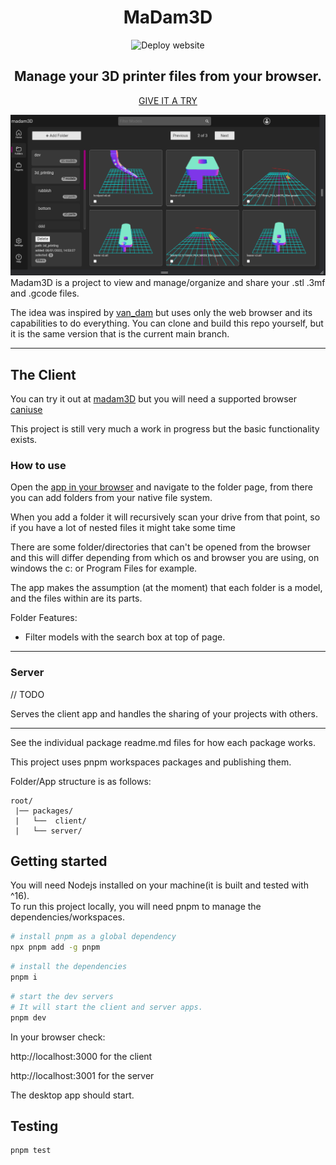 <div align="center">

# MaDam3D

![Deploy website](https://github.com/philstenning/madam3D/actions/workflows/deploy.yml/badge.svg)


## Manage your 3D printer files from your browser.

[GIVE IT A TRY](philstenning.github.io/madam3d/)

</div>

![screenshot](packages/client/src/images/Screenshot1.png)
Madam3D is a project to view and manage/organize and share your .stl .3mf and .gcode files. 

The idea was inspired by [van_dam](https://github.com/Floppy/van_dam) but uses only
the web browser and its capabilities to do everything. You can clone and build this repo yourself, but it is the same version that is the current main branch.

___
## The Client

You can try it out at [madam3D](https://philstenning.github.io/madam3D/) but you will need a supported browser [caniuse](https://caniuse.com/?search=File%20System%20Access%20API)

This project is still very much a work in progress but the basic functionality exists.

### __How to use__

Open the [app in your browser](https://philstenning.github.io/madam3D/) and navigate to the folder page, from there you can add folders from your native file system. 

When you add a folder it will recursively scan your drive from that point, so if you have a lot of nested files it might take some time

There are some folder/directories that can't be opened from the browser and this will differ depending from which os and browser you are using, on windows the c: or Program Files for example.

The app makes the assumption (at the moment) that each folder is a model, and the files within are its parts. 

Folder Features:
- Filter models with the search box at top of page. 
<!-- - TODO:  Select the file types that you want to show/hide - toggle the filter button  -->

___

### Server
// TODO

Serves the client app and handles the sharing of your projects with others.


____

See the individual package readme.md files for how each package works. 

This project uses pnpm workspaces packages and publishing them.

Folder/App structure is as follows: 
```
root/
 |── packages/
 |   └──  client/
 |   └── server/
```

## Getting started
You will need Nodejs installed on your machine(it is built and tested with ^16).  
To run this project locally, you will need pnpm to manage the dependencies/workspaces.

```sh
# install pnpm as a global dependency
npx pnpm add -g pnpm
```


```sh
# install the dependencies
pnpm i
```

<!-- Now you can run the development servers: -->

```sh
# start the dev servers
# It will start the client and server apps.
pnpm dev
```
In your browser check:

 http://localhost:3000 for the client

 http://localhost:3001 for the server

 The desktop app should start.

## Testing

```
pnpm test
```